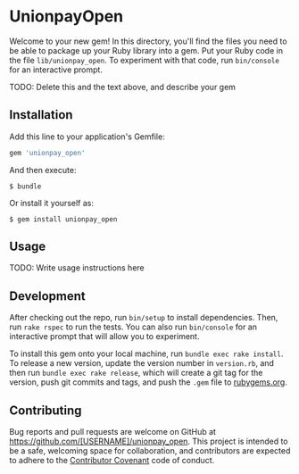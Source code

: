 # UnionpayOpen

Welcome to your new gem! In this directory, you'll find the files you need to be able to package up your Ruby library into a gem. Put your Ruby code in the file `lib/unionpay_open`. To experiment with that code, run `bin/console` for an interactive prompt.

TODO: Delete this and the text above, and describe your gem

## Installation

Add this line to your application's Gemfile:

```ruby
gem 'unionpay_open'
```

And then execute:

    $ bundle

Or install it yourself as:

    $ gem install unionpay_open

## Usage

TODO: Write usage instructions here

## Development

After checking out the repo, run `bin/setup` to install dependencies. Then, run `rake rspec` to run the tests. You can also run `bin/console` for an interactive prompt that will allow you to experiment.

To install this gem onto your local machine, run `bundle exec rake install`. To release a new version, update the version number in `version.rb`, and then run `bundle exec rake release`, which will create a git tag for the version, push git commits and tags, and push the `.gem` file to [rubygems.org](https://rubygems.org).

## Contributing

Bug reports and pull requests are welcome on GitHub at https://github.com/[USERNAME]/unionpay_open. This project is intended to be a safe, welcoming space for collaboration, and contributors are expected to adhere to the [Contributor Covenant](contributor-covenant.org) code of conduct.

